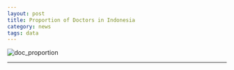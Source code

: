 ```yaml
---
layout: post
title: Proportion of Doctors in Indonesia
category: news
tags: data
---
```


![doc_proportion](/assets/img/img2.png)

---
